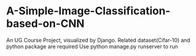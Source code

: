 # A-Simple-Image-Classification-based-on-CNN
An UG Course Project, visualized by Django.
Related dataset(Cifar-10) and python package are required
Use python manage.py runserver to run
